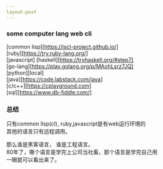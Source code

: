 ```yaml
---
layout:post
---
```


### some computer lang web cli 
[common lisp][https://jscl-project.github.io/]  
[ruby][https://try.ruby-lang.org/]  
[javascript]
[haskell][https://tryhaskell.org/#step7]  
[go-lang][https://play.golang.org/p/MAohLsrz7JQ]  
[python][local]  
[java][https://code.labstack.com/java]  
[c/c++][https://cplayground.com]  
[sql][https://www.db-fiddle.com/]  

### 总结
只有common lisp(cl), ruby,javascript是有web运行环境的  
其他的语言只有远程调用。

那么谁是黑客语言， 谁是工程语言。  
60年了，哪个语言是学完上公司当社畜，那个语言是学完自己用  
一眼就可以看出来了。
